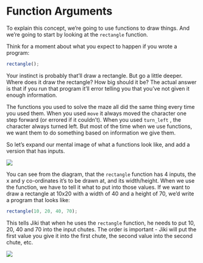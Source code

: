 # Function Arguments

To explain this concept, we’re going to use functions to draw things. And we’re going to start by looking at the `rectangle` function.

Think for a moment about what you expect to happen if you wrote a program:

```jsx
rectangle();
```

Your instinct is probably that’ll draw a rectangle. But go a little deeper. Where does it draw the rectangle? How big should it be? The actual answer is that if you run that program it’ll error telling you that you’ve not given it enough information.

The functions you used to solve the maze all did the same thing every time you used them. When you used `move` it always moved the character one step forward (or errored if it couldn’t). When you used `turn_left` , the character always turned left. But most of the time when we use functions, we want them to do something based on information we give them.

So let’s expand our mental image of what a functions look like, and add a version that has inputs.

<img src="https://assets.exercism.org/bootcamp/diagrams/functions-with-and-without-args.png" class="diagram"/>

You can see from the diagram, that the `rectangle` function has 4 inputs, the x and y co-ordinates it’s to be drawn at, and its width/height. When we use the function, we have to tell it what to put into those values. If we want to draw a rectangle at 10x20 with a width of 40 and a height of 70, we’d write a program that looks like:

```jsx
rectangle(10, 20, 40, 70);
```

This tells Jiki that when he uses the `rectangle` function, he needs to put 10, 20, 40 and 70 into the input chutes. The order is important - Jiki will put the first value you give it into the first chute, the second value into the second chute, etc.

<img src="https://assets.exercism.org/bootcamp/diagrams/using-rectangle-function.png" class="diagram"/>
